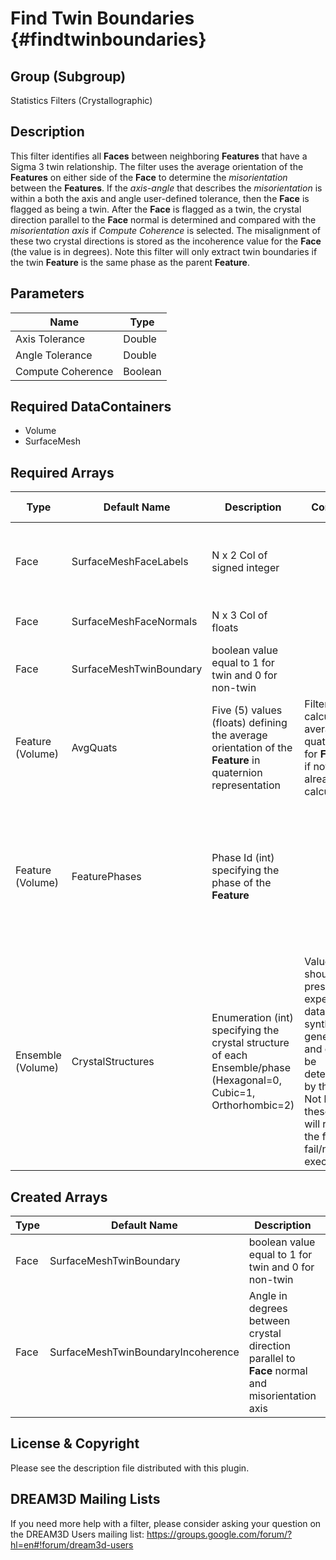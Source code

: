 Find Twin Boundaries {#findtwinboundaries}
==========

## Group (Subgroup) ##
Statistics Filters (Crystallographic)

## Description ##
This filter identifies all **Faces** between neighboring **Features** that have a Sigma 3 twin relationship.  The filter uses the average orientation of the **Features** on either side of the **Face** to determine the *misorientation* between the **Features**.  If the *axis-angle* that describes the *misorientation* is within a both the axis and angle user-defined tolerance, then the **Face** is flagged as being a twin.  After the **Face** is flagged as a twin, the crystal direction parallel to the **Face** normal is determined and compared with the *misorientation axis* if *Compute Coherence* is selected.  The misalignment of these two crystal directions is stored as the incoherence value for the **Face** (the value is in degrees).  Note this filter will only extract twin boundaries if the twin **Feature** is the same phase as the parent **Feature**. 

## Parameters ##

| Name | Type |
|------|------|
| Axis Tolerance | Double |
| Angle Tolerance | Double |
| Compute Coherence | Boolean |

## Required DataContainers ##
+ Volume
+ SurfaceMesh


## Required Arrays ##

| Type | Default Name | Description | Comment | Filters Known to Create Data |
|------|--------------|-------------|---------|-----|
| Face | SurfaceMeshFaceLabels | N x 2 Col of signed integer |  | Quick Surface Mesh (SurfaceMeshing), M3C Surface Meshing (Slice at a Time) |
| Face | SurfaceMeshFaceNormals | N x 3 Col of floats |  | Generate Triangle Normals Filter (SurfaceMeshing) |
| Face | SurfaceMeshTwinBoundary | boolean value equal to 1 for twin and 0 for non-twin |  | Find Twin Boundaries (Statistics) |
| Feature (Volume) | AvgQuats | Five (5) values (floats) defining the average orientation of the **Feature** in quaternion representation | Filter will calculate average quaternions for **Features** if not already calculated. | Find Feature Average Orientations (Statistics) |
| Feature (Volume) | FeaturePhases | Phase Id (int) specifying the phase of the **Feature**| | Find Feature Phases (Generic), Read Feature Info File (IO), Pack Primary Phases (SyntheticBuilding), Insert Precipitate Phases (SyntheticBuilding), Establish Matrix Phase (SyntheticBuilding) |
| Ensemble (Volume) | CrystalStructures | Enumeration (int) specifying the crystal structure of each Ensemble/phase (Hexagonal=0, Cubic=1, Orthorhombic=2) | Values should be present from experimental data or synthetic generation and cannot be determined by this filter. Not having these values will result in the filter to fail/not execute. | Read H5Ebsd File (IO), Read Ensemble Info File (IO), Initialize Synthetic Volume (SyntheticBuilding) |

## Created Arrays ##

| Type | Default Name | Description | Comment |
|------|--------------|-------------|---------|
| Face | SurfaceMeshTwinBoundary | boolean value equal to 1 for twin and 0 for non-twin |  |
| Face | SurfaceMeshTwinBoundaryIncoherence | Angle in degrees between crystal direction parallel to **Face** normal and misorientation axis |  |


## License & Copyright ##

Please see the description file distributed with this plugin.

## DREAM3D Mailing Lists ##

If you need more help with a filter, please consider asking your question on the DREAM3D Users mailing list:
https://groups.google.com/forum/?hl=en#!forum/dream3d-users


